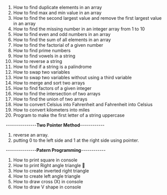 1. How to find duplicate elements in an array
2. How to find max and min value in an array
3. How to find the second largest value and remove the first largest value in an array
4. How to find the missing number in an integer array from 1 to 10
5. How to find even and odd numbers in an array
6. How to find the sum of all elements in an array
7. How to find the factorial of a given number
8. How to find prime numbers
9. How to find vowels in a string
10. How to reverse a string
11. How to find if a string is a palindrome
12. How to swap two variables
13. How to swap two variables without using a third variable
14. How to merge and sort two arrays
15. How to find factors of a given integer
16. How to find the intersection of two arrays
17. How to find the union of two arrays
18. How to convert Celsius into Fahrenheit and Fahrenheit into Celsius
19. How to convert kilometers into miles
20. Program to make the first letter of a string uppercase

---------------**Two Pointer Method**------------

1. reverse an array.
2. putting 0 to the left side and 1 at the right side using pointer.


---------------**Patern Programming**------------

1. How to print square in console
2. How to print Right angle triangle 📐
3. How to create inverted right triangle
4. How to create left angle triangle
5. How to draw cross (X) in console
6. How to draw V shape in console